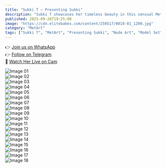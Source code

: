 ```yaml
---
title: "Sukki T – Presenting Sukki"
description: "Sukki T showcases her timeless beauty in this sensual MetArt debut set."
published: 2025-09-26T19:25:00
image: "https://cdn.elitebabes.com/content/250517/0010-01_1200.jpg"
category: "MetArt"
tags: ["Sukki T", "MetArt", "Presenting Sukki", "Nude Art", "Model Set"]
---
```


👉 [Join us on WhatsApp](https://redirecting-kappa.vercel.app/)  
👉 [Follow on Telegram](https://redirecting-kappa.vercel.app/)  
🔞 [Watch Her Live on Cam](https://redirecting-kappa.vercel.app/)  

![Image 01](https://cdn.elitebabes.com/content/250517/0010-01_1200.jpg)  
![Image 02](https://cdn.elitebabes.com/content/250517/0010-02_1200.jpg)  
![Image 03](https://cdn.elitebabes.com/content/250517/0010-03_1200.jpg)  
![Image 04](https://cdn.elitebabes.com/content/250517/0010-04_1200.jpg)  
![Image 05](https://cdn.elitebabes.com/content/250517/0010-05_1200.jpg)  
![Image 06](https://cdn.elitebabes.com/content/250517/0010-06_1200.jpg)  
![Image 07](https://cdn.elitebabes.com/content/250517/0010-07_1200.jpg)  
![Image 08](https://cdn.elitebabes.com/content/250517/0010-08_1200.jpg)  
![Image 09](https://cdn.elitebabes.com/content/250517/0010-09_1200.jpg)  
![Image 10](https://cdn.elitebabes.com/content/250517/0010-10_1200.jpg)  
![Image 11](https://cdn.elitebabes.com/content/250517/0010-11_1200.jpg)  
![Image 12](https://cdn.elitebabes.com/content/250517/0010-12_1200.jpg)  
![Image 13](https://cdn.elitebabes.com/content/250517/0010-13_1200.jpg)  
![Image 14](https://cdn.elitebabes.com/content/250517/0010-14_1200.jpg)  
![Image 15](https://cdn.elitebabes.com/content/250517/0010-15_1200.jpg)  
![Image 16](https://cdn.elitebabes.com/content/250517/0010-16_1200.jpg)  
![Image 17](https://cdn.elitebabes.com/content/250517/0010-17_1200.jpg)  
![Image 18](https://cdn.elitebabes.com/content/250517/0010-18_1200.jpg)